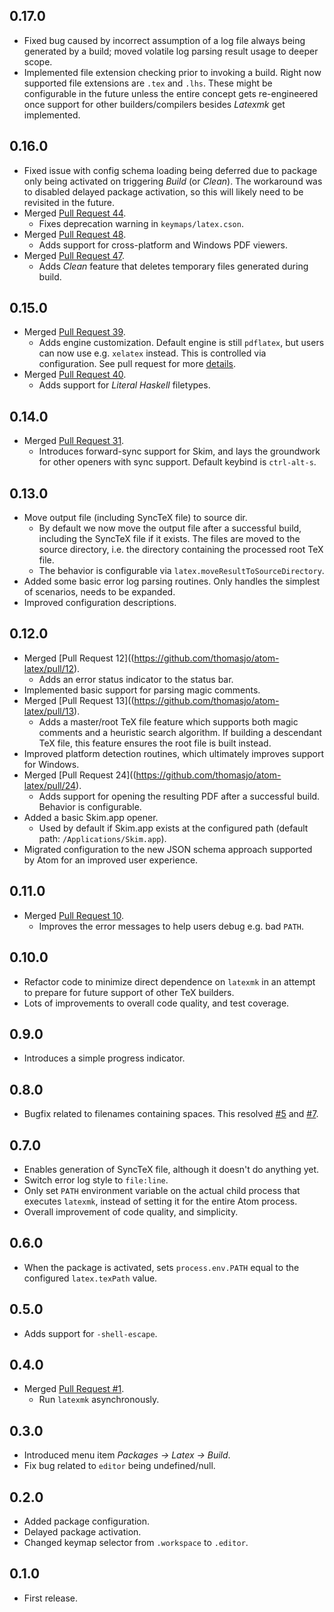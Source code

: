 ## 0.17.0
* Fixed bug caused by incorrect assumption of a log file always being generated
  by a build; moved volatile log parsing result usage to deeper scope.
* Implemented file extension checking prior to invoking a build.
  Right now supported file extensions are `.tex` and `.lhs`. These might be
  configurable in the future unless the entire concept gets re-engineered once
  support for other builders/compilers besides *Latexmk* get implemented.

## 0.16.0
* Fixed issue with config schema loading being deferred due to package only
  being activated on triggering *Build* (or *Clean*). The workaround was to
  disabled delayed package activation, so this will likely need to be revisited
  in the future.
* Merged [Pull Request 44](https://github.com/thomasjo/atom-latex/pull/44).
  * Fixes deprecation warning in `keymaps/latex.cson`.
* Merged [Pull Request 48](https://github.com/thomasjo/atom-latex/pull/48).
  * Adds support for cross-platform and Windows PDF viewers.
* Merged [Pull Request 47](https://github.com/thomasjo/atom-latex/pull/47).
  * Adds *Clean* feature that deletes temporary files generated during build.

## 0.15.0
* Merged [Pull Request 39](https://github.com/thomasjo/atom-latex/pull/39).
  * Adds engine customization. Default engine is still `pdflatex`, but users can now use e.g. `xelatex` instead. This is controlled via configuration. See pull request for more [details](https://github.com/thomasjo/atom-latex/commit/42e7c05fd413443d3a2653824d6581bd4601c1b8).
* Merged [Pull Request 40](https://github.com/thomasjo/atom-latex/pull/40).
  * Adds support for *Literal Haskell* filetypes.

## 0.14.0
* Merged [Pull Request 31](https://github.com/thomasjo/atom-latex/pull/31).
  * Introduces forward-sync support for Skim, and lays the groundwork for other
    openers with sync support. Default keybind is `ctrl-alt-s`.

## 0.13.0
* Move output file (including SyncTeX file) to source dir.
  * By default we now move the output file after a successful build, including
  the SyncTeX file if it exists. The files are moved to the source directory,
  i.e. the directory containing the processed root TeX file.
  * The behavior is configurable via `latex.moveResultToSourceDirectory`.
* Added some basic error log parsing routines. Only handles the simplest of
  scenarios, needs to be expanded.
* Improved configuration descriptions.

## 0.12.0
* Merged [Pull Request 12]((https://github.com/thomasjo/atom-latex/pull/12).
  * Adds an error status indicator to the status bar.
* Implemented basic support for parsing magic comments.
* Merged [Pull Request 13]((https://github.com/thomasjo/atom-latex/pull/13).
  * Adds a master/root TeX file feature which supports both magic comments and a
    heuristic search algorithm. If building a descendant TeX file, this feature
    ensures the root file is built instead.
* Improved platform detection routines, which ultimately improves support for Windows.
* Merged [Pull Request 24]((https://github.com/thomasjo/atom-latex/pull/24).
  * Adds support for opening the resulting PDF after a successful build. Behavior is configurable.
* Added a basic Skim.app opener.
  * Used by default if Skim.app exists at the configured path (default path: `/Applications/Skim.app`).
* Migrated configuration to the new JSON schema approach supported by Atom for an improved
  user experience.

## 0.11.0
* Merged [Pull Request 10](https://github.com/thomasjo/atom-latex/pull/10).
  * Improves the error messages to help users debug e.g. bad `PATH`.

## 0.10.0
* Refactor code to minimize direct dependence on `latexmk` in an attempt
  to prepare for future support of other TeX builders.
* Lots of improvements to overall code quality, and test coverage.

## 0.9.0
* Introduces a simple progress indicator.

## 0.8.0
* Bugfix related to filenames containing spaces.
  This resolved [#5](https://github.com/thomasjo/atom-latex/issues/5)
  and [#7](https://github.com/thomasjo/atom-latex/issues/7).

## 0.7.0
* Enables generation of SyncTeX file, although it doesn't do anything yet.
* Switch error log style to `file:line`.
* Only set `PATH` environment variable on the actual child process that
  executes `latexmk`, instead of setting it for the entire Atom process.
* Overall improvement of code quality, and simplicity.

## 0.6.0
* When the package is activated, sets `process.env.PATH` equal to the
  configured `latex.texPath` value.

## 0.5.0
* Adds support for `-shell-escape`.

## 0.4.0
* Merged [Pull Request #1](https://github.com/thomasjo/atom-latex/pull/1).
  * Run `latexmk` asynchronously.

## 0.3.0
* Introduced menu item _Packages &rarr; Latex &rarr; Build_.
* Fix bug related to `editor` being undefined/null.

## 0.2.0
* Added package configuration.
* Delayed package activation.
* Changed keymap selector from `.workspace` to `.editor`.

## 0.1.0
* First release.
